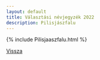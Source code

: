```yaml
---
layout: default
title: Választási névjegyzék 2022
description: Pilisjászfalu
---
```


{% include Pilisjaaszfalu.html %}

[Vissza](./)